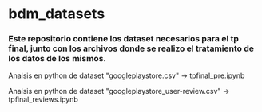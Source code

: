 # bdm_datasets

### Este repositorio contiene los dataset necesarios para el tp final, junto con los archivos donde se realizo el tratamiento de los datos de los mismos.
Analsis en python de dataset "googleplaystore.csv" -> tpfinal_pre.ipynb

Analsis en python de dataset "googleplaystore_user-review.csv" -> tpfinal_reviews.ipynb
